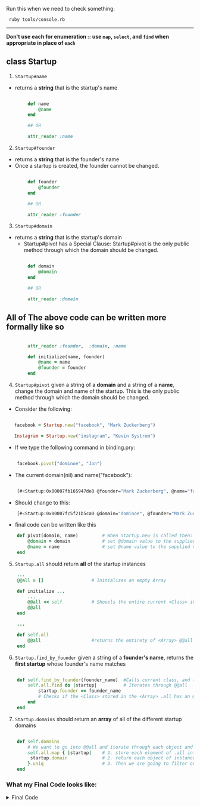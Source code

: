 Run this when we need to check something:

```zsh
 ruby tools/console.rb
```

----

**Don't use each for enumeration :: use `map`, `select`, and `find` when appropriate in place of `each`**

## class Startup

1. `Startup#name`

  - returns a **string** that is the startup's name

```ruby

        def name
            @name
        end

        ## OR

        attr_reader :name

```

2. `Startup#founder`

  - returns a **string** that is the founder's name
  - Once a startup is created, the founder cannot be changed.

```ruby

        def founder
            @founder
        end

        ## OR

        attr_reader :founder

```

3. `Startup#domain`

  - returns a **string** that is the startup's domain
    - Startup#pivot has a Special Clause: Startup#pivot is the only public method through which the domain should be changed.

```ruby

        def domain
            @domain
        end

        ## OR

        attr_reader :domain

```

## All of The above code can be written more formally like so

```ruby

        attr_reader :founder,  :domain, :name

        def initialize(name, founder)
            @name = name
            @founder = founder
        end

```

4. `Startup#pivot`
  given a string of a **domain** and a string of a **name**, change the domain and name of the startup. This is the only public method through which the domain should be changed.

* Consider the following:

 ```ruby

    facebook = Startup.new("facebook", "Mark Zuckerberg")

    Instagram = Startup.new("instagram", "Kevin Systrom")

```

* If we type the following command in binding.pry:

```ruby

    facebook.pivot("dominoe", "Jon")

```

* The current domain(nil) and name("facebook"):

```zsh

    [#<Startup:0x00007fb165947de8 @founder="Mark Zuckerberg", @name="facebook">]

```

* Should change to this:

```zsh
    [#<Startup:0x00007fc5f21b5ca0 @domain="dominoe", @founder="Mark Zuckerberg", @name="Jon">]

```

* final code can be written like this

```ruby
    def pivot(domain, name)         # When Startup.new is called then:
        @domain = domain            # set @domain value to the supplied domain
        @name = name                # set @name value to the supplied name
    end
```

5. `Startup.all`
  should return **all** of the startup instances

```ruby
    ...
    @@all = []                  # Initializes an empty Array

    def initialize ...
        ...
        @@all << self           # Shovels the entire current <Class> into the <Array>
        @@all
    end

    ...

    def self.all
        @@all                   #returns the entirety of <Array> @@all
    end

```

6. `Startup.find_by_founder`
  given a string of a **founder's name**, returns the **first startup** whose founder's name matches

```ruby

    def self.find_by_founder(founder_name)  #Calls current class, and takes a string
        self.all.find do |startup|          # Iterates through @@all
            startup.founder == founder_name 
            # Checks if the <Class> stored in the <Array> .all has an @name that has the same value as as founder_name, then returns the first object to meet that condition.
        end
    end

```

7. `Startup.domains`
  should return an **array** of all of the different startup domains

```ruby

    def self.domains
        # We want to go into @@all and iterate through each object and then:
        self.all.map { |startup|    # 1. store each element of .all into startup
         startup.domain             # 2. return each object of instance variable :domain and store it into an array
        }.uniq                      # 3. Then we are going to filter out the duplicates of return <Array>
    end

```

### What my Final Code looks like:

<Details>
<summary> Final Code</summary>

```Ruby

class Startup

    attr_reader :founder,  :domain, :name
    @@all = []

    def initialize(name, founder)
        @name = name
        @founder = founder
        @@all << self
    end

    def pivot(domain, name)
        @domain = domain
        @name = name
    end

    def self.all
        @@all
    end

    def self.find_by_founder(founder_name)
        self.all.find do |startup|
            startup.founder == founder_name
        end
    end

    def self.domains
        self.all.map(&:domain).uniq
    end

end

```

</Details>
